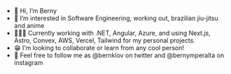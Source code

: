- 👋 Hi, I’m Berny
- 👀 I’m interested in Software Engineering, working out, brazilian jiu-jitsu and anime
- 🧑🏻‍💻 Currently working with .NET, Angular, Azure, and using Next.js, Astro, Convex, AWS, Vercel, Tailwind for my personal projects.
- 😁 I’m looking to collaborate or learn from any cool person!
- 📲 Feel free to follow me as @bernklov on twitter and @bernymperalta on instagram
